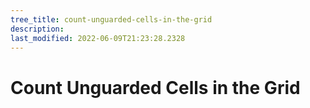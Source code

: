 ```yaml
---
tree_title: count-unguarded-cells-in-the-grid
description: 
last_modified: 2022-06-09T21:23:28.2328
---
```


# Count Unguarded Cells in the Grid
